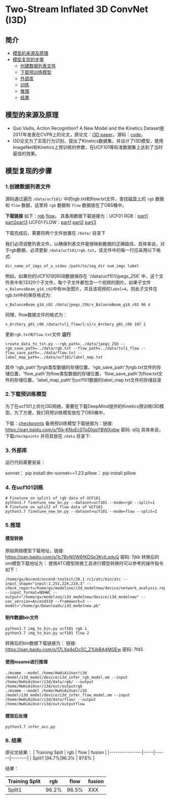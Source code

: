 # Two-Stream Inflated 3D ConvNet (I3D)

## 简介

* [模型的来源及原理](#模型的来源及原理)
* [模型复现的步骤](#模型复现的步骤)
  * [创建数据列表文件](#创建数据列表文件)
  * [下载预训练模型](#下载预训练模型)
  * [外部库](#外部库)
  * [训练](#训练)
  * [推理](#推理)  
  * [结果](#结果)


## 模型的来源及原理

- Quo Vadis, Action Recognition? A New Model and the Kinetics Dataset是2017年发表在CVPR上的论文，原论文：[I3D paper](http://openaccess.thecvf.com/content_cvpr_2017/papers/Carreira_Quo_Vadis_Action_CVPR_2017_paper.pdf)，源码：[code](https://github.com/USTC-Video-Understanding/I3D_Finetune)。
- I3D论文为了实现行为识别，提出了Kinetics数据集，并设计了I3D模型，使用ImageNet和Kinetics上预训练的参数，在UCF101等标准数据集上达到了当时最佳的效果。

## 模型复现的步骤

### 1.创建数据列表文件
源码通过遍历 `/data/ucf101/` 中的rgb.txt和flow.txt文件，查找磁盘上的 `rgb` 数据和 `flow` 数据，这里将 `rgb` 数据和 `flow` 数据放在了OBS桶中。

 **下载链接** 如下：[rgb](https://i3d-ucf101.obs.cn-north-4.myhuaweicloud.com/jepgs_256.zip) [flow](https://i3d-ucf101.obs.cn-north-4.myhuaweicloud.com/ucf101_tv1_flow.zip)。
其备用数据下载链接为：UCF01 RGB：[part1](http://ftp.tugraz.at/pub/feichtenhofer/tsfusion/data/ucf101_jpegs_256.zip.001) 
[part2](http://ftp.tugraz.at/pub/feichtenhofer/tsfusion/data/ucf101_jpegs_256.zip.002)[part3](http://ftp.tugraz.at/pub/feichtenhofer/tsfusion/data/ucf101_jpegs_256.zip.003)
UCF01 FLOW：[part1](http://ftp.tugraz.at/pub/feichtenhofer/tsfusion/data/ucf101_tvl1_flow.zip.001) [part2](http://ftp.tugraz.at/pub/feichtenhofer/tsfusion/data/ucf101_tvl1_flow.zip.002) [part3](http://ftp.tugraz.at/pub/feichtenhofer/tsfusion/data/ucf101_tvl1_flow.zip.003)

下载完成后，需要将两个文件放置在 `/data/` 目录下


我们必须调整列表文件，以确保列表文件能够映射数据的正确路径。具体来说，对于rgb数据，必须更新 `/data/ucf101/rgb.txt`。该文件中的每一行应采用以下格式:

```
dir_name_of_imgs_of_a_video /path/to/img_dir num_imgs label 
```

例如，如果你的UCF101的RGB数据保存在 '/data/ucf101/jpegs_256' 中，这个文件夹中有13320个子文件，每个子文件都包含一个视频的图片。如果子文件 `v_BalanceBeam_g14_c02`中有`96`张图片，并且该视频的`label=4`，则此子文件在rgb.txt中的保存格式为:

```
v_BalanceBeam_g14_c02 /data/jpegs_256/v_BalanceBeam_g14_c02 96 4
```

同理，flow数据文件的格式为：

```
v_Archery_g01_c06 /data/tvl1_flow/{:s}/v_Archery_g01_c06 107 2
```
更新`rgb.txt和flow.txt`文件 **运行**  

```
create_data_to_txt.py --rgb_path=../data/jpegs_256 --rgb_save_path=../data/rgb.txt --flow_path=../data/tvl1_flow --flow_save_path=../data/flow.txt --label_map_path=../data/ucf101/label_map.txt
```
其中 'rgb_path'为rgb类型数据的存储位置，'rgb_save_path'为rgb.txt文件的存储位置，'flow_path'为flow类型数据的存储位置，'flow_save_path'为flow.txt文件的存储位置，'label_map_path'为ucf101数据的label_map.txt文件的存储目录


### 2.下载预训练模型
为了在ucf101上优化I3D网络，需要在下载DeepMind提供的Kinetics预训练I3D模型。为了方便，我们将预训练模型放在了OBS桶中，

下载：[checkpoints](https://i3d-ucf101.obs.cn-north-4.myhuaweicloud.com/checkpoints.zip) 
备用预训练模型下载链接为：链接: https://pan.baidu.com/s/15k-KNuEc0TpDlgqYBWXxbw  密码: q0jj
具体来说，下载`checkpoints` 并将其放在 `/data` 目录下:

### 3. 外部库

运行代码需要安装：

sonnet： pip install dm-sonnet==1.23
pillow： pip install pillow

### 4. 在ucf101训练

```
# Finetune on split1 of rgb data of UCF101
python3.7 finetune_new_bn.py --dataset=ucf101 --mode=rgb --split=1
# Finetune on split2 of flow data of UCF101
python3.7 finetune_new_bn.py --dataset=ucf101 --mode=flow --split=2 
```
### 5.推理

#### 模型转换
原始网络模型下载地址，链接: https://pan.baidu.com/s/1c7ByN0W6fKDSp3KvILqduQ  密码: 7jkb
转换后的om模型下载地址为：
使用ATC模型转换工具进行模型转换时可以参考的操作指令如下：

```
/home/gx/Ascend/ascend-toolkit/20.1.rc1/atc/bin/atc --input_shape="input:1,251,224,224,3" --check_report=/home/gx/modelzoo/i3d_modelnew/device/network_analysis.report --input_format=NDHWC --output="/home/gx/modelzoo/i3d_modelnew/device/i3d_modelnew" --soc_version=Ascend310 --framework=3 --model="/home/gx/Downloads/i3d_modelnew.pb"
```
#### 制作数据bin文件

```
python3.7 img_to_bin.py ucf101 rgb 1
python3.7 img_to_bin.py ucf101 flow 2
```
转换后的bin数据下载链接为：
链接: https://pan.baidu.com/s/17LXq4oDc5C_Z1UkBA4MGEw  密码: 7f45

#### 使用msame进行推理

```
./msame --model /home/HwHiAiUser/i3d /model/i3d_model/device/i3d_infer_rgb_model.om --input /home/HwHiAiUser/i3d/data/rgb/ --output /home/HwHiAiUser/i3d/out/outputrgb
./msame --model /home/HwHiAiUser/i3d /model/i3d_model/device/i3d_infer_flow_model.om --input /home/HwHiAiUser/i3d/data/flow/ --output /home/HwHiAiUser/i3d/out/outputflow

```

#### 模型后处理


```
python3.7 infer_acc.py
```



### 6. 结果
原论文结果：
| Training Split | rgb | flow | fusion |
|----------------|-----|------|--------|
|     Split1     |94.7%|96.3% | 97.6%  |

结果：

| Training Split | rgb | flow | fusion |
|----------------|-----|------|--------|
|     Split1     |96.2%|96.5% |  XXX   |

